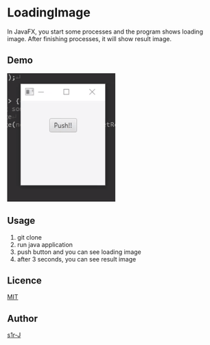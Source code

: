 LoadingImage
====

In JavaFX, you start some processes and the program shows loading image.
After finishing processes, it will show result image.

## Demo

![Demo](./demo.gif)

## Usage

1. git clone
1. run java application
1. push button and you can see loading image
1. after 3 seconds, you can see result image

## Licence

[MIT](https://opensource.org/licenses/mit-license.php)

## Author

[s1r-J](https://github.com/s1r-J)